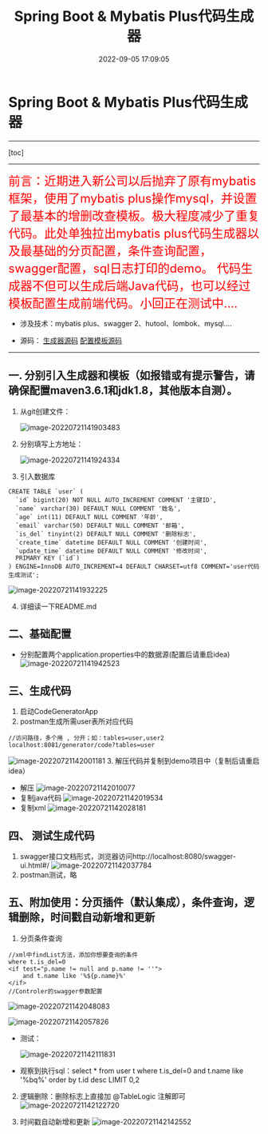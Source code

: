 ﻿---
title: Spring Boot & Mybatis Plus代码生成器
date: 2022-09-05 17:09:05
category_bar: true
categories: Spring Boot
tags:
- Spring Boot
- Mybatis Plus
---
# Spring Boot & Mybatis Plus代码生成器

---

[toc]

---

<font color=red size=5>
前言：近期进入新公司以后抛弃了原有mybatis框架，使用了mybatis plus操作mysql，并设置了最基本的增删改查模板。极大程度减少了重复代码。此处单独拉出mybatis plus代码生成器以及最基础的分页配置，条件查询配置，swagger配置，sql日志打印的demo。 代码生成器不但可以生成后端Java代码，也可以经过模板配置生成前端代码。小回正在测试中....
</font> 

+ 涉及技术：mybatis plus、swagger 2、hutool、lombok、mysql....

+ 源码：
 [生成器源码](https://gitee.com/idse666666/code-generator.git)
  [配置模板源码](https://gitee.com/idse666666/code-demo.git)

---

## 一. 分别引入生成器和模板（如报错或有提示警告，请确保配置maven3.6.1和jdk1.8，其他版本自测）。
1. 从git创建文件： 

   ![image-20220721141903483](https://img-1256282866.cos.ap-beijing.myqcloud.com/image-20220721141903483.png)

2. 分别填写上方地址：

   ![image-20220721141924334](https://img-1256282866.cos.ap-beijing.myqcloud.com/image-20220721141924334.png)

3. 引入数据库
```
CREATE TABLE `user` (
  `id` bigint(20) NOT NULL AUTO_INCREMENT COMMENT '主键ID',
  `name` varchar(30) DEFAULT NULL COMMENT '姓名',
  `age` int(11) DEFAULT NULL COMMENT '年龄',
  `email` varchar(50) DEFAULT NULL COMMENT '邮箱',
  `is_del` tinyint(2) DEFAULT NULL COMMENT '删除标志',
  `create_time` datetime DEFAULT NULL COMMENT '创建时间',
  `update_time` datetime DEFAULT NULL COMMENT '修改时间',
  PRIMARY KEY (`id`)
) ENGINE=InnoDB AUTO_INCREMENT=4 DEFAULT CHARSET=utf8 COMMENT='user代码生成测试';
```
![image-20220721141932225](https://img-1256282866.cos.ap-beijing.myqcloud.com/image-20220721141932225.png)

4.  详细读一下README.md


## 二、基础配置
+ 分别配置两个application.properties中的数据源(配置后请重启idea)
![image-20220721141942523](https://img-1256282866.cos.ap-beijing.myqcloud.com/image-20220721141942523.png)


## 三、生成代码
1. 启动CodeGeneratorApp
2. postman生成所需user表所对应代码
```
//访问路径，多个用 , 分开；如：tables=user,user2
localhost:8081/generator/code?tables=user
```
![image-20220721142001181](https://img-1256282866.cos.ap-beijing.myqcloud.com/image-20220721142001181.png)
3. 解压代码并复制到demo项目中（复制后请重启idea）
+ 解压
![image-20220721142010077](https://img-1256282866.cos.ap-beijing.myqcloud.com/image-20220721142010077.png)
+ 复制java代码
![image-20220721142019534](https://img-1256282866.cos.ap-beijing.myqcloud.com/image-20220721142019534.png)
+ 复制xml
![image-20220721142028181](https://img-1256282866.cos.ap-beijing.myqcloud.com/image-20220721142028181.png)

## 四、 测试生成代码
1. swagger接口文档形式，浏览器访问http://localhost:8080/swagger-ui.html#/
![image-20220721142037784](https://img-1256282866.cos.ap-beijing.myqcloud.com/image-20220721142037784.png)
2. postman测试，略

## 五、附加使用：分页插件（默认集成），条件查询，逻辑删除，时间戳自动新增和更新
1. 分页条件查询
```
//xml中findList方法，添加你想要查询的条件
where t.is_del=0
<if test="p.name != null and p.name != ''">
	and t.name like '%${p.name}%'
</if>
//Controler的swagger参数配置
```
![image-20220721142048083](https://img-1256282866.cos.ap-beijing.myqcloud.com/image-20220721142048083.png)

![image-20220721142057826](https://img-1256282866.cos.ap-beijing.myqcloud.com/image-20220721142057826.png)
+ 测试：

  ![image-20220721142111831](https://img-1256282866.cos.ap-beijing.myqcloud.com/image-20220721142111831.png)

+ 观察到执行sql：select * from user t   where t.is_del=0   and t.name like '%bq%'   order by t.id desc LIMIT 0,2

2. 逻辑删除：删除标志上直接加 @TableLogic 注解即可
![image-20220721142122720](https://img-1256282866.cos.ap-beijing.myqcloud.com/image-20220721142122720.png)

3. 时间戳自动新增和更新
![image-20220721142142552](https://img-1256282866.cos.ap-beijing.myqcloud.com/image-20220721142142552.png)
